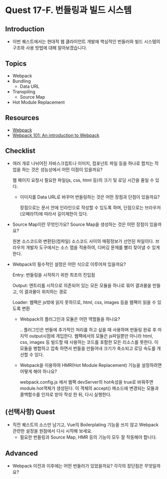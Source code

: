 # Quest 17-F. 번들링과 빌드 시스템

## Introduction

- 이번 퀘스트에서는 현대적 웹 클라이언트 개발에 핵심적인 번들러와 빌드 시스템의 구조와 사용 방법에 대해 알아보겠습니다.

## Topics

- Webpack
- Bundling
  - Data URL
- Transpiling
  - Source Map
- Hot Module Replacement

## Resources

- [Webpack](https://webpack.js.org/)
- [Webpack 101: An introduction to Webpack](https://medium.com/hootsuite-engineering/webpack-101-an-introduction-to-webpack-3f59d21edeba)

## Checklist

- 여러 개로 나뉘어진 자바스크립트나 이미지, 컴포넌트 파일 등을 하나로 합치는 작업을 하는 것은 성능상에서 어떤 이점이 있을까요?

  웹 페이지 요청시 필요한 파일(js, css, html 등)의 크기 및 로딩 시간을 줄일 수 있다.

  - 이미지를 Data URL로 바꾸어 번들링하는 것은 어떤 장점과 단점이 있을까요?

    장점으로는 문서 안에 인라인으로 작성할 수 있도록 하며, 단점으로는 브라우저(오페라11)에 따라서 길이제한이 있다.

- Source Map이란 무엇인가요? Source Map을 생성하는 것은 어떤 장점이 있을까요?

  원본 소스코드와 변환된(컴파일) 소스코드 사이의 매핑정보가 선언된 파일이다. 브라우저 개발자 도구에서는 소스 맵을 적용하여, 디버깅 문제를 빨리 찾아낼 수 있게 한다.

- Webpack의 필수적인 설정은 어떤 식으로 이루어져 있을까요?

  Entry: 번들링을 시작하기 위한 최초의 진입점

  Output: 앤트리를 시작으로 의존되어 있는 모든 모듈을 하나로 묶어 결과물을 만들고, 이 결과물이 위치하는 경로

  Loader: 웹팩은 js밖에 읽지 못하므로, html, css, images 등을 웹팩이 읽을 수 있도록 변환

  - Webpack의 플러그인과 모듈은 어떤 역할들을 하나요?

    ..
    플러그인은 번들에 추가적인 처리를 하고 싶을 때 사용하며 번들링 완료 후 마지막 output시점에 개입한다. 웹팩에서의 모듈은 js파일뿐만 아니라 html, css, images 등 빌드할 때 사용하는 코드를 포함한 모든 리소스를 뜻한다. 이 모듈을 병합하고 압축 하면서 번들을 만들어내 크기가 축소되고 로딩 속도를 개선할 수 있다.

  - Webpack을 이용하여 HMR(Hot Module Replacement) 기능을 설정하려면 어떻게 해야 하나요?

    webpack.config.js 에서 웹팩 devServer의 hot속성을 true로 바꿔주면 module.hot객체가 생성된다. 이 객체의 accept() 메소드에 변경되는 모듈과 콜백함수를 인자로 받아 작성 한 뒤, 다시 실행한다.

## (선택사항) Quest

- 직전 퀘스트의 소스만 남기고, Vue의 Boilerplating 기능을 쓰지 않고 Webpack 관련한 설정을 원점에서 다시 시작해 보세요.
  - 필요한 번들링과 Source Map, HMR 등의 기능이 모두 잘 작동해야 합니다.

## Advanced

- Webpack 이전과 이후에는 어떤 번들러가 있었을까요? 각각의 장단점은 무엇일까요?

